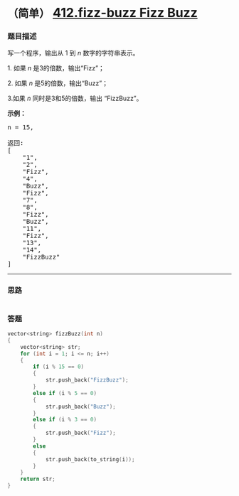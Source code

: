 # `（简单）` [412.fizz-buzz Fizz Buzz](https://leetcode-cn.com/problems/fizz-buzz/)

### 题目描述
<p>写一个程序，输出从 1 到 <em>n</em> 数字的字符串表示。</p>

<p>1. 如果&nbsp;<em>n&nbsp;</em>是3的倍数，输出“Fizz”；</p>

<p>2. 如果&nbsp;<em>n&nbsp;</em>是5的倍数，输出“Buzz”；</p>

<p>3.如果&nbsp;<em>n&nbsp;</em>同时是3和5的倍数，输出 “FizzBuzz”。</p>

<p><strong>示例：</strong></p>

<pre>n = 15,

返回:
[
    "1",
    "2",
    "Fizz",
    "4",
    "Buzz",
    "Fizz",
    "7",
    "8",
    "Fizz",
    "Buzz",
    "11",
    "Fizz",
    "13",
    "14",
    "FizzBuzz"
]
</pre>



---
### 思路
``` 
```


### 答题
``` C++
vector<string> fizzBuzz(int n)
{
	vector<string> str;
	for (int i = 1; i <= n; i++)
	{
		if (i % 15 == 0)
		{
			str.push_back("FizzBuzz");
		}
		else if (i % 5 == 0)
		{
			str.push_back("Buzz");
		}
		else if (i % 3 == 0)
		{
			str.push_back("Fizz");
		}
		else
		{
			str.push_back(to_string(i));
		}
	}
	return str;
}
``` 
